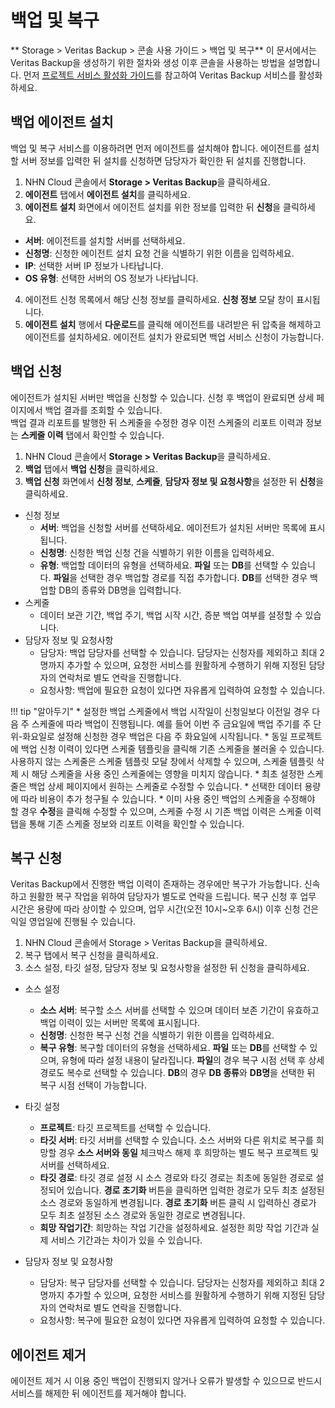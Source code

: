 # 백업 및 복구
** Storage > Veritas Backup > 콘솔 사용 가이드 > 백업 및 복구**
이 문서에서는 Veritas Backup을 생성하기 위한 절차와 생성 이후 콘솔을 사용하는 방법을 설명합니다.
먼저 [프로젝트 서비스 활성화 가이드](https://docs.nhncloud.com/ko/nhncloud/ko/console-guide/#_21)를 참고하여 Veritas Backup 서비스를 활성화하세요.


## 백업 에이전트 설치

백업 및 복구 서비스를 이용하려면 먼저 에이전트를 설치해야 합니다. 에이전트를 설치할 서버 정보를 입력한 뒤 설치를 신청하면 담당자가 확인한 뒤 설치를 진행합니다.
1. NHN Cloud 콘솔에서 **Storage > Veritas Backup**을 클릭하세요.
2. **에이전트** 탭에서 **에이전트 설치**를 클릭하세요.
3. **에이전트 설치** 화면에서 에이전트 설치를 위한 정보를 입력한 뒤 **신청**을 클릭하세요.

* **서버**: 에이전트를 설치할 서버를 선택하세요.
* **신청명**: 신청한 에이전트 설치 요청 건을 식별하기 위한 이름을 입력하세요.  
* **IP**: 선택한 서버 IP 정보가 나타납니다.
* **OS 유형**: 선택한 서버의 OS 정보가 나타납니다.

4. 에이전트 신청 목록에서 해당 신청 정보를 클릭하세요. **신청 정보** 모달 창이 표시됩니다.
5. **에이전트 설치** 행에서 **다운로드**를 클릭해 에이전트를 내려받은 뒤 압축을 해제하고 에이전트를 설치하세요. 에이전트 설치가 완료되면 백업 서비스 신청이 가능합니다. 



## 백업 신청

에이전트가 설치된 서버만 백업을 신청할 수 있습니다. 신청 후 백업이 완료되면 상세 페이지에서 백업 결과를 조회할 수 있습니다. <br>
백업 결과 리포트를 발행한 뒤 스케줄을 수정한 경우 이전 스케줄의 리포트 이력과 정보는 **스케줄 이력** 탭에서 확인할 수 있습니다.

1. NHN Cloud 콘솔에서 **Storage > Veritas Backup**을 클릭하세요.
2. **백업** 탭에서 **백업 신청**을 클릭하세요.
3. **백업 신청** 화면에서 **신청 정보**, **스케줄**, **담당자 정보 및 요청사항**을 설정한 뒤 **신청**을 클릭하세요.
* 신청 정보
  * **서버**: 백업을 신청할 서버를 선택하세요. 에이전트가 설치된 서버만 목록에 표시됩니다.
  * **신청명**: 신청한 백업 신청 건을 식별하기 위한 이름을 입력하세요.
  * **유형**: 백업할 데이터의 유형을 선택하세요. **파일** 또는 **DB**를 선택할 수 있습니다. **파일**을 선택한 경우 백업할 경로를 직접 추가합니다. **DB**를 선택한 경우 백업할 DB의 종류와 DB명을 입력합니다.
* 스케줄
  * 데이터 보관 기간, 백업 주기, 백업 시작 시간, 증분 백업 여부를 설정할 수 있습니다.
* 담당자 정보 및 요청사항
  * 담당자: 백업 담당자를 선택할 수 있습니다. 담당자는 신청자를 제외하고 최대 2명까지 추가할 수 있으며, 요청한 서비스를 원활하게 수행하기 위해 지정된 담당자의 연락처로 별도 연락을 진행합니다.
  * 요청사항: 백업에 필요한 요청이 있다면 자유롭게 입력하여 요청할 수 있습니다. 
  
!!! tip "알아두기"
    * 설정한 백업 스케줄에서 백업 시작일이 신청일보다 이전일 경우 다음 주 스케줄에 따라 백업이 진행됩니다. 예를 들어 이번 주 금요일에 백업 주기를 주 단위-화요일로 설정해 신청한 경우 백업은 다음 주 화요일에 시작됩니다.
    * 동일 프로젝트에 백업 신청 이력이 있다면 스케줄 템플릿을 클릭해 기존 스케줄을 불러올 수 있습니다. 사용하지 않는 스케줄은 스케줄 템플릿 모달 창에서 삭제할 수 있으며, 스케줄 템플릿 삭제 시 해당 스케줄을 사용 중인 스케줄에는 영향을 미치지 않습니다.
    * 최초 설정한 스케줄은 백업 상세 페이지에서 원하는 스케줄로 수정할 수 있습니다.
    * 선택한 데이터 용량에 따라 비용이 추가 청구될 수 있습니다.
    * 이미 사용 중인 백업의 스케줄을 수정해야 할 경우 **수정**을 클릭해 수정할 수 있으며, 스케줄 수정 시 기존 백업 이력은 스케줄 이력 탭을 통해 기존 스케줄 정보와 리포트 이력을 확인할 수 있습니다.

## 복구 신청
Veritas Backup에서 진행한 백업 이력이 존재하는 경우에만 복구가 가능합니다. 신속하고 원활한 복구 작업을 위하여 담당자가 별도로 연락을 드립니다.
복구 신청 후 업무 시간은 용량에 따라 상이할 수 있으며, 업무 시간(오전 10시~오후 6시) 이후 신청 건은 익일 영업일에 진행될 수 있습니다.

1. NHN Cloud 콘솔에서 Storage > Veritas Backup을 클릭하세요.
2. 복구 탭에서 복구 신청을 클릭하세요.
3. 소스 설정, 타깃 설정, 담당자 정보 및 요청사항을 설정한 뒤 신청을 클릭하세요.

* 소스 설정
  * **소스 서버**: 복구할 소스 서버를 선택할 수 있으며 데이터 보존 기간이 유효하고 백업 이력이 있는 서버만 목록에 표시됩니다.
  * **신청명**: 신청한 복구 신청 건을 식별하기 위한 이름을 입력하세요.
  * **복구 유형**: 복구할 데이터의 유형을 선택하세요. **파일** 또는 **DB**를 선택할 수 있으며, 유형에 따라 설정 내용이 달라집니다. **파일**의 경우 복구 시점 선택 후 상세 경로도 복수로 선택할 수 있습니다. **DB**의 경우 **DB 종류**와 **DB명**을 선택한 뒤 복구 시점 선택이 가능합니다.

* 타깃 설정
  * **프로젝트**: 타깃 프로젝트를 선택할 수 있습니다.
  * **타깃 서버**: 타깃 서버를 선택할 수 있습니다. 소스 서버와 다른 위치로 복구를 희망할 경우 **소스 서버와 동일** 체크박스 해제 후 희망하는 별도 복구 프로젝트 및 서버를 선택하세요.
  * **타깃 경로**: 타깃 경로 설정 시 소스 경로와 타깃 경로는 최초에 동일한 경로로 설정되어 있습니다. **경로 초기화** 버튼을 클릭하면 입력한 경로가 모두 최초 설정된 소스 경로와 동일하게 변경됩니다. **경로 초기화** 버튼 클릭 시 입력하신 경로가 모두 최초 설정된 소스 경로와 동일한 경로로 변경됩니다.
  * **희망 작업기간**: 희망하는 작업 기간을 설정하세요. 설정한 희망 작업 기간과 실제 서비스 기간과는 차이가 있을 수 있습니다. 

* 담당자 정보 및 요청사항
  * 담당자: 복구 담당자를 선택할 수 있습니다. 담당자는 신청자를 제외하고 최대 2명까지 추가할 수 있으며, 요청한 서비스를 원활하게 수행하기 위해 지정된 담당자의 연락처로 별도 연락을 진행합니다.
  * 요청사항: 복구에 필요한 요청이 있다면 자유롭게 입력하여 요청할 수 있습니다. 

## 에이전트 제거
에이전트 제거 시 이용 중인 백업이 진행되지 않거나 오류가 발생할 수 있으므로 반드시 서비스를 해제한 뒤 에이전트를 제거해야 합니다.
<!-- 에이전트 설치 제거 시 리눅스/윈도우 OS구분해서 가이드 필요한지 확인 필요 설치는 구분없이 그냥 설치 파일 다운로드 하라고 가이드 문구 노출중 -->




